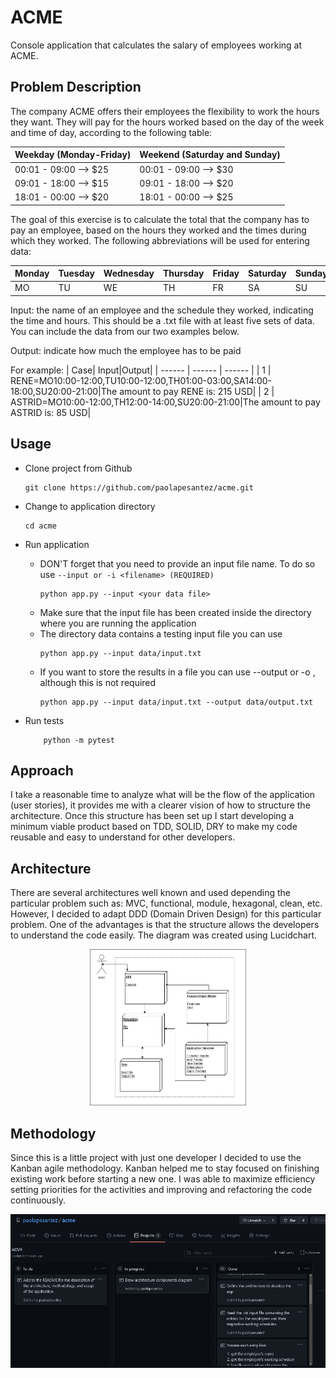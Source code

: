 # ACME
Console application that calculates the salary of employees working at ACME. 

## Problem Description
The company ACME offers their employees the flexibility to work the hours they want. They will pay for the hours worked based on the day of the week and time of day, according to the following table:

| Weekday (Monday-Friday) | Weekend (Saturday and Sunday) |
| ------ | ------ |
| 00:01 - 09:00  --> $25| 00:01 - 09:00  --> $30|
| 09:01 - 18:00  --> $15| 09:01 - 18:00  --> $20|
| 18:01 - 00:00  --> $20| 18:01 - 00:00  --> $25|

The goal of this exercise is to calculate the total that the company has to pay an employee, based on the hours they worked and the times during which they worked. The following abbreviations will be used for entering data:

| Monday | Tuesday|Wednesday|Thursday|Friday|Saturday|Sunday|
| ------ | ------ | ------ | ------ | ------ | ------ | ------ |
| MO | TU|WE|TH|FR|SA|SU|

Input: the name of an employee and the schedule they worked, indicating the time and hours. This should be a .txt file with at least five sets of data. You can include the data from our two examples below.

Output: indicate how much the employee has to be paid

For example:
| Case| Input|Output|
| ------ | ------ | ------ |
| 1 | RENE=MO10:00-12:00,TU10:00-12:00,TH01:00-03:00,SA14:00-18:00,SU20:00-21:00|The amount to pay RENE is: 215 USD|
| 2 | ASTRID=MO10:00-12:00,TH12:00-14:00,SU20:00-21:00|The amount to pay ASTRID is: 85 USD|

## Usage
- Clone project from Github
    ```console
    git clone https://github.com/paolapesantez/acme.git
    ```

- Change to application directory
    ```console
    cd acme
    ```

- Run application 
    - DON'T forget that you need to provide an input file name. To do so use `--input or -i <filename> (REQUIRED)`
        ```console
        python app.py --input <your data file>
        ```
    - Make sure that the input file has been created inside the directory where you are running the application 
    - The directory data contains a testing input file you can use
        ```console
        python app.py --input data/input.txt
        ```
    - If you want to store the results in a file you can use --output or -o <filename>, although this is not required
        ```console
        python app.py --input data/input.txt --output data/output.txt
        ```
- Run tests      
    ```console
        python -m pytest
    ```
## Approach
I take a reasonable time to analyze what will be the flow of the application (user stories), it provides me with a clearer vision of how to structure the architecture. Once this structure has been set up I start developing a minimum viable product based on TDD, SOLID, DRY to make my code reusable and easy to understand for other developers.  

## Architecture
There are several architectures well known and used depending the particular problem such as: MVC, functional, module, hexagonal, clean, etc. However, I decided to adapt DDD (Domain Driven Design) for this particular problem. One of the advantages is that the structure allows the developers to understand the code easily.
The diagram was created using Lucidchart.
<p align="center">
  <img src="ArchitectureComponents.png" alt="Architecture Components" width="250" height="250" />
</p>
    
    
## Methodology
Since this is a little project with just one developer I decided to use the Kanban agile methodology. Kanban helped me to stay focused on finishing existing work before starting a new one. I was able to maximize efficiency setting priorities for the activities and improving and refactoring the code continuously.
<p align="center">
  <img src="kanban.png" alt="Kanban Dashboard" />
</p>
